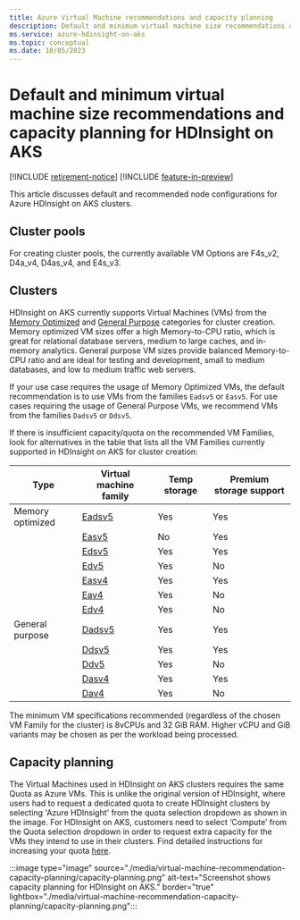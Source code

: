 ```yaml
---
title: Azure Virtual Machine recommendations and capacity planning
description: Default and minimum virtual machine size recommendations and capacity planning for HDInsight on AKS.
ms.service: azure-hdinsight-on-aks
ms.topic: conceptual
ms.date: 10/05/2023
---
```


# Default and minimum virtual machine size recommendations and capacity planning for HDInsight on AKS

[!INCLUDE [retirement-notice](includes/retirement-notice.md)]
[!INCLUDE [feature-in-preview](includes/feature-in-preview.md)]



This article discusses default and recommended node configurations for Azure HDInsight on AKS clusters.

## Cluster pools
For creating cluster pools, the currently available VM Options are F4s_v2, D4a_v4, D4as_v4, and E4s_v3.

## Clusters
HDInsight on AKS currently supports Virtual Machines (VMs) from the [Memory Optimized](/azure/virtual-machines/sizes-memory) and [General Purpose](/azure/virtual-machines/sizes-general) categories for cluster creation. Memory optimized VM sizes offer a high Memory-to-CPU ratio, which is great for relational database servers, medium to large caches, and in-memory analytics. General purpose VM sizes provide balanced Memory-to-CPU ratio and are ideal for testing and development, small to medium databases, and low to medium traffic web servers. 

If your use case requires the usage of Memory Optimized VMs, the default recommendation is to use VMs from the families `Eadsv5` or `Easv5`. For use cases requiring the usage of General Purpose VMs, we recommend VMs from the families `Dadsv5` or `Ddsv5`. 

If there is insufficient capacity/quota on the recommended VM Families, look for alternatives in the table that lists all the VM Families currently supported in HDInsight on AKS for cluster creation:

|	Type	|	Virtual machine family	|	Temp storage	|	Premium storage support	|
|--|--|--|--|
|	Memory optimized	|	[Eadsv5](/azure/virtual-machines/easv5-eadsv5-series)	|	Yes	|	Yes	|
|		|	[Easv5](/azure/virtual-machines/easv5-eadsv5-series)	|	No	|	Yes	|
|		|	[Edsv5](/azure/virtual-machines/edv5-edsv5-series)	|	Yes	|	Yes	|
|		|	[Edv5](/azure/virtual-machines/edv5-edsv5-series)	|	Yes	|	No	|
|		|	[Easv4](/azure/virtual-machines/eav4-easv4-series)	|	Yes	|	Yes	|
|		|	[Eav4](/azure/virtual-machines/eav4-easv4-series)	|	Yes	|	No	|
|		|	[Edv4](/azure/virtual-machines/edv4-edsv4-series)	|	Yes	|	No	|
|	General purpose	|	[Dadsv5](/azure/virtual-machines/dasv5-dadsv5-series)	|	Yes	|	Yes	|
|		|	[Ddsv5](/azure/virtual-machines/ddv5-ddsv5-series)	|	Yes	|	Yes	|
|		|	[Ddv5](/azure/virtual-machines/ddv5-ddsv5-series)	|	Yes	|	No	|
|		|	[Dasv4](/azure/virtual-machines/dav4-dasv4-series)	|	Yes	|	Yes	|
|		|	[Dav4](/azure/virtual-machines/dav4-dasv4-series)	|	Yes	|	No  	|

The minimum VM specifications recommended (regardless of the chosen VM Family for the cluster) is 8vCPUs and 32 GiB RAM. Higher vCPU and GiB variants may be chosen as per the workload being processed.

## Capacity planning 

The Virtual Machines used in HDInsight on AKS clusters requires the same Quota as Azure VMs. This is unlike the original version of HDInsight, where users had to request a dedicated quota to create HDInsight clusters by selecting 'Azure HDInsight' from the quota selection dropdown as shown in the image. For HDInsight on AKS, customers need to select ‘Compute’ from the Quota selection dropdown in order to request extra capacity for the VMs they intend to use in their clusters. Find detailed instructions for increasing your quota [here](/azure/quotas/per-vm-quota-requests).

:::image type="image" source="./media/virtual-machine-recommendation-capacity-planning/capacity-planning.png" alt-text="Screenshot shows capacity planning for HDInsight on AKS." border="true" lightbox="./media/virtual-machine-recommendation-capacity-planning/capacity-planning.png":::



